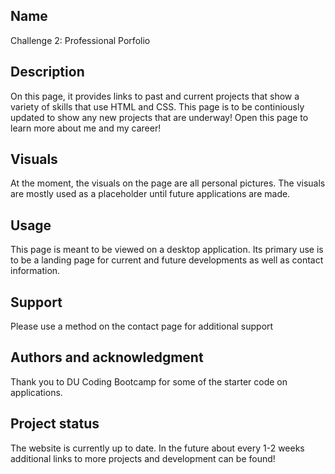 ## Name
Challenge 2: Professional Porfolio

## Description
On this page, it provides links to past and current projects that show a variety of skills that use HTML and CSS. This page is to be continiously updated to show any new projects that are underway! Open this page to learn more about me and my career!


## Visuals
At the moment, the visuals on the page are all personal pictures. The visuals are mostly used as a placeholder until future applications are made.


## Usage
This page is meant to be viewed on a desktop application. Its primary use is to be a landing page for current and future developments as well as contact information.

## Support
Please use a method on the contact page for additional support


## Authors and acknowledgment
Thank you to DU Coding Bootcamp for some of the starter code on applications.


## Project status
The website is currently up to date. In the future about every 1-2 weeks additional links to more projects and development can be found!
